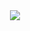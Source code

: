<div align=center><img src="https://github.com/cancerts/study-blockchain-referrence/raw/master/books/区块链 重塑经济与世界/01.jpg" /></div>